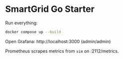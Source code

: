 # SmartGrid Go Starter

Run everything:
```bash
docker compose up --build
```
Open Grafana: http://localhost:3000 (admin/admin)

Prometheus scrapes metrics from `sim` on :2112/metrics.
